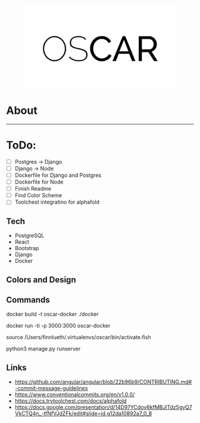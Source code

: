 <p align="center">
    <img src="ui/src/assets/icons/oscar.png" alt="logo" style="width:400px;">
</p>

# About
---

# ToDo:
- [ ] Postgres -> Django
- [ ] Django -> Node
- [ ] Dockerfile for Django and Postgres
- [ ] Dockerfile for Node
- [ ] Finish Readme
- [ ] Find Color Scheme
- [ ] Toolchest integratino for alphafold

## Tech
- PostgreSQL
- React
- Bootstrap
- Django
- Docker

## Colors and Design

## Commands

docker build -t oscar-docker ./docker

docker run -ti -p 3000:3000 oscar-docker

source /Users/finnlueth/.virtualenvs/oscar/bin/activate.fish

python3 manage.py runserver

## Links
- https://github.com/angular/angular/blob/22b96b9/CONTRIBUTING.md#-commit-message-guidelines
- https://www.conventionalcommits.org/en/v1.0.0/
- https://docs.trytoolchest.com/docs/alphafold
- https://docs.google.com/presentation/d/14D97YCdov6kfMBJiTdz5gyQ7VkCTQ4n_-tfNfVJdZFk/edit#slide=id.g12da10892a7_0_8
